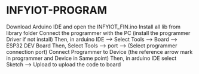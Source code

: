 # INFYIOT-PROGRAM
Download Arduino IDE and open the INFYIOT_FIN.ino 
Install all lib from library folder
Connect the programmer with the PC (install the programmer Driver if not install)
Then, in arduino IDE --> Select Tools --> Board --> ESP32 DEV Board 
Then, Select Tools --> port --> (Select programmer connection port)
Connect Programmer to Device (the reference arrow mark in programmer and Device in Same point)
Then, in arduino IDE select Sketch --> Upload to upload the code to board



